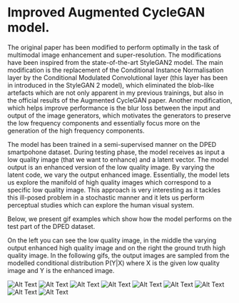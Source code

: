 # Improved Augmented CycleGAN model.

The original paper has been modified to perform optimally in the task of multimodal image enhancement and super-resolution. The modifications have been inspired from the state-of-the-art StyleGAN2 model. The main modification is the replacement of the Conditional Instance Normalisation layer by the Conditional Modulated Convolutional layer (this layer has been in introduced in the StyleGAN 2 model), which eliminated the blob-like artefacts which are not only apparent in my previous trainings, but also in the official results of the Augmented CycleGAN paper. Another modification, which helps improve performance is the blur loss between the input and output of the image generators, which motivates the generators to preserve the low frequency components and essentially focus more on the generation of the high frequency components.

The model has been trained in a semi-supervised manner on the DPED smartpohone dataset.
During testing phase, the model receives as input a low quality image (that we want to enhance) and a latent vector. The model output is an enhanced version of the low quality image. By varying the latent code, we vary the output enhanced image. Essentially, the model lets us explore the manifold of high quality images which correspond to a specific low quality image. This approach is very interesting as it tackles this ill-posed problem in a stochastic manner and it lets us perform perceptual studies which can explore the human visual system.

Below, we present gif examples which show how the model performs on the test part of the DPED dataset.

On the left you can see the low quality image, in the middle the varying output enhanced high quality image and on the right the ground truth high quality image. In the following gifs, the output images are sampled from the modelled conditional distribution P(Y|X) where X is the given low quality image and Y is the enhanced image.


![Alt Text](https://github.com/GBATZOLIS/Aug-CycleGAN-keras/blob/master/progress/gif/1176.gif)
![Alt Text](https://github.com/GBATZOLIS/Aug-CycleGAN-keras/blob/master/progress/gif/1628.gif)
![Alt Text](https://github.com/GBATZOLIS/Aug-CycleGAN-keras/blob/master/progress/gif/847.gif)
![Alt Text](https://github.com/GBATZOLIS/Aug-CycleGAN-keras/blob/master/progress/gif/936.gif)
![Alt Text](https://github.com/GBATZOLIS/Aug-CycleGAN-keras/blob/master/progress/gif/833.gif)
![Alt Text](https://github.com/GBATZOLIS/Aug-CycleGAN-keras/blob/master/progress/gif/484.gif)
![Alt Text](https://github.com/GBATZOLIS/Aug-CycleGAN-keras/blob/master/progress/gif/1443.gif)
![Alt Text](https://github.com/GBATZOLIS/Aug-CycleGAN-keras/blob/master/progress/gif/1047.gif)
![Alt Text](https://github.com/GBATZOLIS/Aug-CycleGAN-keras/blob/master/progress/gif/1701.gif)





